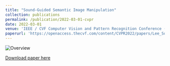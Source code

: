 ```yaml
---
title: "Sound-Guided Semantic Image Manipulation"
collection: publications
permalink: /publication/2022-03-01-cvpr
date: 2022-03-01
venue: 'IEEE / CVF Computer Vision and Pattern Recognition Conference (CVPR)'
paperurl: 'https://openaccess.thecvf.com/content/CVPR2022/papers/Lee_Sound-Guided_Semantic_Image_Manipulation_CVPR_2022_paper.pdf'
---
```


![Overview](https://i0.wp.com/kuaicv.com/wp-content/uploads/2023/02/%EA%B7%B8%EB%A6%BC6.png?resize=1536%2C825&ssl=1)

[Download paper here](http://academicpages.github.io/files/paper1.pdf)